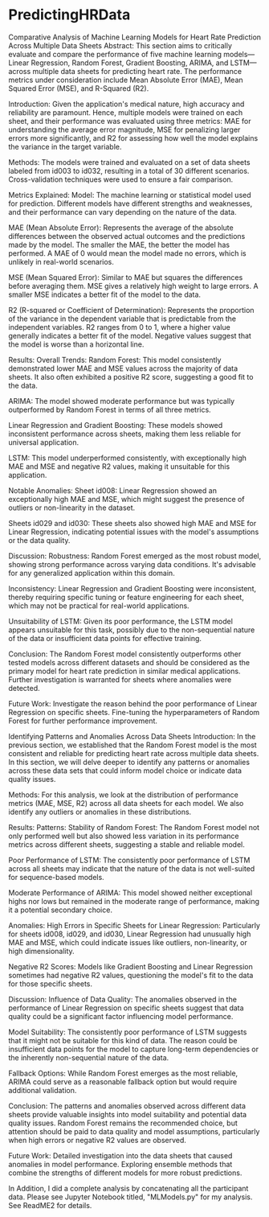 # PredictingHRData


Comparative Analysis of Machine Learning Models for Heart Rate Prediction Across Multiple Data Sheets
Abstract:
This section aims to critically evaluate and compare the performance of five machine learning models—Linear Regression, Random Forest, Gradient Boosting, ARIMA, and LSTM—across multiple data sheets for predicting heart rate. The performance metrics under consideration include Mean Absolute Error (MAE), Mean Squared Error (MSE), and R-Squared (R2).

Introduction:
Given the application's medical nature, high accuracy and reliability are paramount. Hence, multiple models were trained on each sheet, and their performance was evaluated using three metrics: MAE for understanding the average error magnitude, MSE for penalizing larger errors more significantly, and R2 for assessing how well the model explains the variance in the target variable. 



Methods:
The models were trained and evaluated on a set of data sheets labeled from id003 to id032, resulting in a total of 30 different scenarios. Cross-validation techniques were used to ensure a fair comparison.

Metrics Explained:
Model: The machine learning or statistical model used for prediction. Different models have different strengths and weaknesses, and their performance can vary depending on the nature of the data.

MAE (Mean Absolute Error): Represents the average of the absolute differences between the observed actual outcomes and the predictions made by the model. The smaller the MAE, the better the model has performed. A MAE of 0 would mean the model made no errors, which is unlikely in real-world scenarios.

MSE (Mean Squared Error): Similar to MAE but squares the differences before averaging them. MSE gives a relatively high weight to large errors. A smaller MSE indicates a better fit of the model to the data.

R2 (R-squared or Coefficient of Determination): Represents the proportion of the variance in the dependent variable that is predictable from the independent variables. R2 ranges from 0 to 1, where a higher value generally indicates a better fit of the model. Negative values suggest that the model is worse than a horizontal line. 

Results:
Overall Trends:
Random Forest: This model consistently demonstrated lower MAE and MSE values across the majority of data sheets. It also often exhibited a positive R2 score, suggesting a good fit to the data.

ARIMA: The model showed moderate performance but was typically outperformed by Random Forest in terms of all three metrics.

Linear Regression and Gradient Boosting: These models showed inconsistent performance across sheets, making them less reliable for universal application.

LSTM: This model underperformed consistently, with exceptionally high MAE and MSE and negative R2 values, making it unsuitable for this application.

Notable Anomalies:
Sheet id008: Linear Regression showed an exceptionally high MAE and MSE, which might suggest the presence of outliers or non-linearity in the dataset.

Sheets id029 and id030: These sheets also showed high MAE and MSE for Linear Regression, indicating potential issues with the model's assumptions or the data quality.

Discussion:
Robustness: Random Forest emerged as the most robust model, showing strong performance across varying data conditions. It's advisable for any generalized application within this domain.

Inconsistency: Linear Regression and Gradient Boosting were inconsistent, thereby requiring specific tuning or feature engineering for each sheet, which may not be practical for real-world applications.

Unsuitability of LSTM: Given its poor performance, the LSTM model appears unsuitable for this task, possibly due to the non-sequential nature of the data or insufficient data points for effective training.

Conclusion:
The Random Forest model consistently outperforms other tested models across different datasets and should be considered as the primary model for heart rate prediction in similar medical applications. Further investigation is warranted for sheets where anomalies were detected.

Future Work:
Investigate the reason behind the poor performance of Linear Regression on specific sheets.
Fine-tuning the hyperparameters of Random Forest for further performance improvement.

Identifying Patterns and Anomalies Across Data Sheets Introduction: In the previous section, we established that the Random Forest model is the most consistent and reliable for predicting heart rate across multiple data sheets. In this section, we will delve deeper to identify any patterns or anomalies across these data sets that could inform model choice or indicate data quality issues.

Methods: For this analysis, we look at the distribution of performance metrics (MAE, MSE, R2) across all data sheets for each model. We also identify any outliers or anomalies in these distributions.

Results: Patterns: Stability of Random Forest: The Random Forest model not only performed well but also showed less variation in its performance metrics across different sheets, suggesting a stable and reliable model.

Poor Performance of LSTM: The consistently poor performance of LSTM across all sheets may indicate that the nature of the data is not well-suited for sequence-based models.

Moderate Performance of ARIMA: This model showed neither exceptional highs nor lows but remained in the moderate range of performance, making it a potential secondary choice.

Anomalies: High Errors in Specific Sheets for Linear Regression: Particularly for sheets id008, id029, and id030, Linear Regression had unusually high MAE and MSE, which could indicate issues like outliers, non-linearity, or high dimensionality.

Negative R2 Scores: Models like Gradient Boosting and Linear Regression sometimes had negative R2 values, questioning the model's fit to the data for those specific sheets.

Discussion: Influence of Data Quality: The anomalies observed in the performance of Linear Regression on specific sheets suggest that data quality could be a significant factor influencing model performance.

Model Suitability: The consistently poor performance of LSTM suggests that it might not be suitable for this kind of data. The reason could be insufficient data points for the model to capture long-term dependencies or the inherently non-sequential nature of the data.

Fallback Options: While Random Forest emerges as the most reliable, ARIMA could serve as a reasonable fallback option but would require additional validation.

Conclusion: The patterns and anomalies observed across different data sheets provide valuable insights into model suitability and potential data quality issues. Random Forest remains the recommended choice, but attention should be paid to data quality and model assumptions, particularly when high errors or negative R2 values are observed.

Future Work: Detailed investigation into the data sheets that caused anomalies in model performance. Exploring ensemble methods that combine the strengths of different models for more robust predictions.


In Addition, I did a complete analysis by concatenating all the participant data. Please see Jupyter Notebook titled, "MLModels.py" for my analysis. See ReadME2 for details. 
